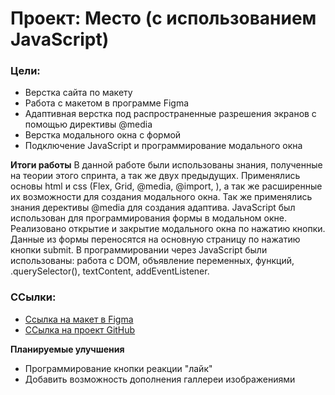 # Проект: Место (c использованием JavaScript)

### Цели:
* Верстка сайта по макету
* Работа с макетом в программе Figma
* Адаптивная верстка под распространенные разрешения экранов с помощью директивы @media
* Верстка модального окна с формой
* Подключение JavaScript и программирование модального окна

**Итоги работы**
В данной работе были использованы знания, полученные на теории этого спринта, а так же двух предыдущих. Применялись основы html и css (Flex, Grid, @media, @import, ), а так же расширенные их возможности для создания модального окна. Так же применялись знания дерективы @media для создания адаптива. JavaScript был использован для программирования формы в модальном окне. Реализовано открытие и закрытие модального окна по нажатию кнопки. Данные из формы переносятся на основную страницу по нажатию кнопки submit. В программировании через JavaScript были использованы: работа с DOM, объявление переменных, функций, .querySelector(), textContent, addEventListener.

### ССылки:
* [Ссылка на макет в Figma](https://www.figma.com/file/2cn9N9jSkmxD84oJik7xL7/JavaScript.-Sprint-4?node-id=0%3A1)
* [CCылка на проект GitHub](https://felitset.github.io/mesto/)


**Планируемые улучшения**
* Программирование кнопки реакции "лайк"
* Добавить возможность дополнения галлереи изображениями

